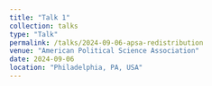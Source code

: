 ```yaml
---
title: "Talk 1"
collection: talks
type: "Talk"
permalink: /talks/2024-09-06-apsa-redistribution
venue: "American Political Science Association"
date: 2024-09-06
location: "Philadelphia, PA, USA"
---
```


